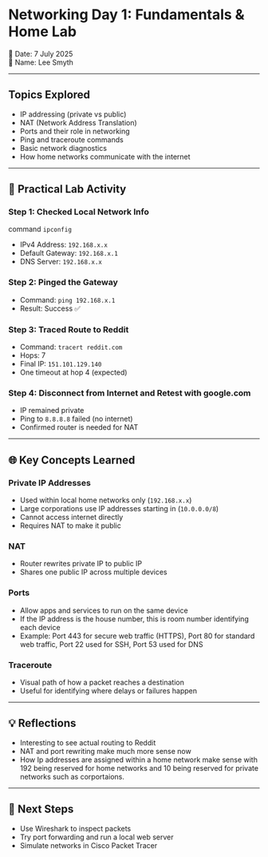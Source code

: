 # Networking Day 1: Fundamentals & Home Lab

📅 Date: 7 July 2025  
👤 Name: Lee Smyth

---

## Topics Explored
- IP addressing (private vs public)
- NAT (Network Address Translation)
- Ports and their role in networking
- Ping and traceroute commands
- Basic network diagnostics
- How home networks communicate with the internet

---

## 🔧 Practical Lab Activity

### Step 1: Checked Local Network Info 
command `ipconfig`
- IPv4 Address: `192.168.x.x`
- Default Gateway: `192.168.x.1`
- DNS Server: `192.168.x.x`

### Step 2: Pinged the Gateway
- Command: `ping 192.168.x.1`
- Result: Success ✅

### Step 3: Traced Route to Reddit
- Command: `tracert reddit.com`
- Hops: 7  
- Final IP: `151.101.129.140`  
- One timeout at hop 4 (expected)

### Step 4: Disconnect from Internet and Retest with google.com
- IP remained private
- Ping to `8.8.8.8` failed (no internet)
- Confirmed router is needed for NAT

---

## 🌐 Key Concepts Learned

### Private IP Addresses
- Used within local home networks only (`192.168.x.x`)
- Large corporations use IP addresses starting in (`10.0.0.0/8`)
- Cannot access internet directly
- Requires NAT to make it public

### NAT
- Router rewrites private IP to public IP
- Shares one public IP across multiple devices

### Ports
- Allow apps and services to run on the same device
- If the IP address is the house number, this is room number identifying each device
- Example: Port 443 for secure web traffic (HTTPS), Port 80 for standard web traffic, Port  22 used for SSH, Port 53 used for DNS

### Traceroute
- Visual path of how a packet reaches a destination
- Useful for identifying where delays or failures happen

---

## 💡 Reflections
- Interesting to see actual routing to Reddit
- NAT and port rewriting make much more sense now
- How Ip addresses are assigned within a home network make sense with 192 being reserved for home networks and 10 being reserved for private networks such as corportaions.
---

## 🎯 Next Steps
- Use Wireshark to inspect packets
- Try port forwarding and run a local web server
- Simulate networks in Cisco Packet Tracer

